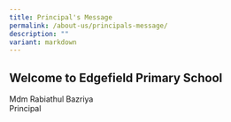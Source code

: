 ```yaml
---
title: Principal's Message
permalink: /about-us/principals-message/
description: ""
variant: markdown
---
```

Welcome to Edgefield Primary School
-------------------------------------------------

  

Mdm Rabiathul Bazriya <br>
Principal